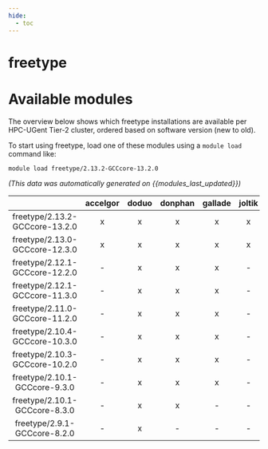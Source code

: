 ```yaml
---
hide:
  - toc
---
```


freetype
========

# Available modules


The overview below shows which freetype installations are available per HPC-UGent Tier-2 cluster, ordered based on software version (new to old).

To start using freetype, load one of these modules using a `module load` command like:

```shell
module load freetype/2.13.2-GCCcore-13.2.0
```

*(This data was automatically generated on {{modules_last_updated}})*  

| |accelgor|doduo|donphan|gallade|joltik|shinx|skitty|
| :---: | :---: | :---: | :---: | :---: | :---: | :---: | :---: |
|freetype/2.13.2-GCCcore-13.2.0|x|x|x|x|x|x|x|
|freetype/2.13.0-GCCcore-12.3.0|x|x|x|x|x|x|x|
|freetype/2.12.1-GCCcore-12.2.0|-|x|x|x|-|x|-|
|freetype/2.12.1-GCCcore-11.3.0|-|x|x|x|-|x|-|
|freetype/2.11.0-GCCcore-11.2.0|-|x|x|x|-|-|-|
|freetype/2.10.4-GCCcore-10.3.0|-|x|x|x|-|-|-|
|freetype/2.10.3-GCCcore-10.2.0|-|x|x|x|-|-|-|
|freetype/2.10.1-GCCcore-9.3.0|-|x|x|x|-|-|-|
|freetype/2.10.1-GCCcore-8.3.0|-|x|x|-|-|-|-|
|freetype/2.9.1-GCCcore-8.2.0|-|x|-|-|-|-|-|

